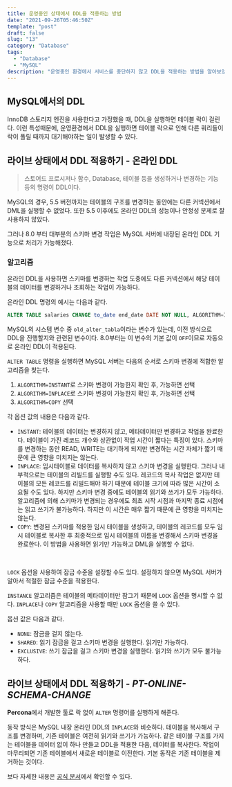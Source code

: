 ```yaml
---
title: 운영중인 상태에서 DDL을 적용하는 방법
date: "2021-09-26T05:46:50Z"
template: "post"
draft: false
slug: "13"
category: "Database"
tags:
  - "Database"
  - "MySQL"
description: "운영중인 환경에서 서비스를 중단하지 않고 DDL을 적용하는 방법을 알아보았다."
---
```


## MySQL에서의 DDL

InnoDB 스토리지 엔진을 사용한다고 가정했을 때, DDL을 실행하면 테이블 락이 걸린다. 이런 특성때문에, 운영환경에서 DDL을 실행하면 테이블 락으로 인해 다른 쿼리들이 락이 풀릴 때까지 대기해야하는 일이 발생할 수 있다.

## 라이브 상태에서 DDL 적용하기 - 온라인 DDL

> 스토어드 프로시저나 함수, Database, 테이블 등을 생성하거나 변경하는 기능 등의 명령이 DDL이다.

MySQL의 경우, 5.5 버전까지는 테이블의 구조를 변경하는 동안에는 다른 커넥션에서 DML을 실행할 수 없었다. 또한 5.5 이후에도 온라인 DDL의 성능이나 안정성 문제로 잘 사용하지 않았다.

그러나 8.0 부터 대부분의 스키마 변경 작업은 MySQL 서버에 내장된 온라인 DDL 기능으로 처리가 가능해졌다.

### 알고리즘

온라인 DDL을 사용하면 스키마를 변경하는 작업 도중에도 다른 커넥션에서 해당 테이블의 데이터를 변경하거나 조회하는 작업이 가능하다. 

온라인 DDL 명령의 예시는 다음과 같다.

```sql
ALTER TABLE salaries CHANGE to_date end_date DATE NOT NULL, ALGORITHM=INPLACE, LOCK=NONE;
```

MySQL의 시스템 변수 중 `old_alter_tabla`이라는 변수가 있는데, 이전 방식으로 DDL을 진행할지와 관련된 변수이다. 8.0부터는 이 변수의 기본 값이 `OFF`이므로 자동으로 온라인 DDL이 적용된다. 

`ALTER TABLE` 명령을 실행하면 MySQL 서버는 다음의 순서로 스키마 변경에 적합한 알고리즘을 찾는다.

1. `ALGORITHM=INSTANT`로 스키마 변경이 가능한지 확인 후, 가능하면 선택
2. `ALGORITHM=INPLACE`로 스키마 변경이 가능한지 확인 후, 가능하면 선택
3. `ALGORITHM=COPY` 선택

각 옵션 값의 내용은 다음과 같다.

- `INSTANT`: 테이블의 데이터는 변경하지 않고, 메타데이터만 변경하고 작업을 완료한다. 테이블이 가진 레코드 개수와 상관없이 작업 시간이 짧다는 특징이 있다. 스키마를 변경하는 동안 READ, WRITE는 대기하게 되지만 변경하는 시간 자체가 짧기 때문에 큰 영향을 미치지는 않는다.
- `INPLACE`: 임시테이블로 데이터를 복사하지 않고 스키마 변경을 실행한다. 그러나 내부적으로는 테이블의 리빌드를 실행할 수도 있다. 레코드의 복사 작업은 없지만 테이블의 모든 레코드를 리빌드해야 하기 때문에 테이블 크기에 따라 많은 시간이 소요될 수도 있다. 하지만 스키마 변경 중에도 테이블의 읽기와 쓰기가 모두 가능하다. 알고리즘에 의해 스키마가 변경되는 경우에도 최초 시작 시점과 마지막 종료 시점에는 읽고 쓰기가 불가능하다. 하지만 이 시간은 매우 짧기 때문에 큰 영향을 미치지는 않는다.
- `COPY`: 변경된 스키마를 적용한 임시 테이블을 생성하고, 테이블의 레코드를 모두 임시 테이블로 복사한 후 최종적으로 임시 테이블의 이름을 변경해서 스키마 변경을 완료한다. 이 방법을 사용하면 읽기만 가능하고 DML을 실행할 수 없다.

<br>

`LOCK` 옵션을 사용하여 잠금 수준을 설정할 수도 있다. 설정하지 않으면 MySQL 서버가 알아서 적절한 잠금 수준을 적용한다.

`INSTANCE` 알고리즘은 테이블의 메타데이터만 잠그기 때문에 `LOCK` 옵션을 명시할 수 없다. `INPLACE`나 `COPY` 알고리즘을 사용할 때만 `LOCK` 옵션을 쓸 수 있다.

옵션 값은 다음과 같다.

- `NONE`: 잠금을 걸지 않는다.
- `SHARED`: 읽기 잠금을 걸고 스키마 변경을 실행한다. 읽기만 가능하다.
- `EXCLUSIVE`: 쓰기 잠금을 걸고 스키마 변경을 실행한다. 읽기와 쓰기가 모두 불가능하다.

## 라이브 상태에서 DDL 적용하기 - *PT-ONLINE-SCHEMA-CHANGE*

**Percona**에서 개발한 툴로 락 없이 `ALTER` 명령어를 실행하게 해준다.

동작 방식은 MySQL 내장 온라인 DDL의 `INPLACE`와 비슷하다. 테이블을 복사해서 구조를 변경하며, 기존 테이블은 여전히 읽기와 쓰기가 가능하다. 같은 테이블 구조를 가지는 테이블을 데이터 없이 하나 만들고 DDL을 적용한 다음, 데이터를 복사한다. 작업이 마무리되면 기존 테이블에서 새로운 테이블로 이전한다. 기본 동작은 기존 테이블을 제거하는 것이다.

보다 자세한 내용은 [공식 문서](https://www.percona.com/doc/percona-toolkit/3.0/pt-online-schema-change.html)에서 확인할 수 있다.
